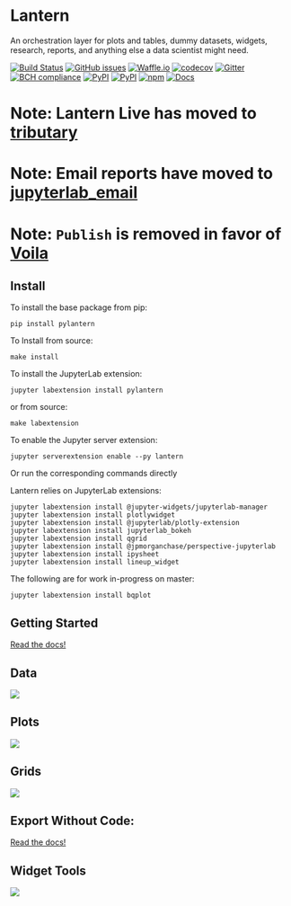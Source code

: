 # Lantern
An orchestration layer for plots and tables, dummy datasets, widgets, research, reports, and anything else a data scientist might need.

[![Build Status](https://travis-ci.org/timkpaine/lantern.svg?branch=master)](https://travis-ci.org/timkpaine/lantern)
[![GitHub issues](https://img.shields.io/github/issues/timkpaine/lantern.svg)]()
[![Waffle.io](https://badge.waffle.io/timkpaine/lantern.svg?label=ready&title=Ready)](http://waffle.io/timkpaine/lantern)
[![codecov](https://codecov.io/gh/timkpaine/lantern/branch/master/graph/badge.svg)](https://codecov.io/gh/timkpaine/lantern)
[![Gitter](https://img.shields.io/gitter/room/nwjs/nw.js.svg)](https://gitter.im/pylantern/Lobby)
[![BCH compliance](https://bettercodehub.com/edge/badge/timkpaine/lantern?branch=master)](https://bettercodehub.com/)
[![PyPI](https://img.shields.io/pypi/l/pylantern.svg)](https://pypi.python.org/pypi/pylantern)
[![PyPI](https://img.shields.io/pypi/v/pylantern.svg)](https://pypi.python.org/pypi/pylantern)
[![npm](https://img.shields.io/npm/v/pylantern.svg)](https://www.npmjs.com/package/pylantern)
[![Docs](https://img.shields.io/readthedocs/pylantern.svg)](https://pylantern.readthedocs.io)

<!-- [![Beerpay](https://beerpay.io/timkpaine/lantern/badge.svg?style=flat)](https://beerpay.io/timkpaine/lantern) -->


<!-- ![](https://raw.githubusercontent.com/timkpaine/lantern/master/docs/img/demo.gif) -->


# Note: Lantern Live has moved to [tributary](https://github.com/timkpaine/tributary)
# Note: Email reports have moved to [jupyterlab_email](https://github.com/timkpaine/https://github.com/timkpaine/jupyterlab_email)
# Note: `Publish` is removed in favor of [Voila](https://github.com/QuantStack/voila)

## Install
To install the base package from pip:

`pip install pylantern`

To Install from source:

`make install`


To install the JupyterLab extension:

`jupyter labextension install pylantern`

or from source:

`make labextension`

To enable the Jupyter server extension:

`jupyter serverextension enable --py lantern`



Or run the corresponding commands directly

Lantern relies on JupyterLab extensions:

```
jupyter labextension install @jupyter-widgets/jupyterlab-manager
jupyter labextension install plotlywidget
jupyter labextension install @jupyterlab/plotly-extension
jupyter labextension install jupyterlab_bokeh
jupyter labextension install qgrid
jupyter labextension install @jpmorganchase/perspective-jupyterlab
jupyter labextension install ipysheet
jupyter labextension install lineup_widget
```

The following are for work in-progress on master:

```
jupyter labextension install bqplot
```


## Getting Started
[Read the docs!](http://pylantern.readthedocs.io/en/latest/index.html)


## Data
![](https://raw.githubusercontent.com/timkpaine/lantern/master/docs/img/data.gif)

## Plots
![](https://raw.githubusercontent.com/timkpaine/lantern/master/docs/img/plot/plots.gif)

## Grids
![](https://raw.githubusercontent.com/timkpaine/lantern/master/docs/img/grids.gif)


## Export Without Code:
[Read the docs!](http://pylantern.readthedocs.io/en/latest/index.html)

## Widget Tools
![](https://raw.githubusercontent.com/timkpaine/lantern/master/docs/img/widgets/widgets.gif)

